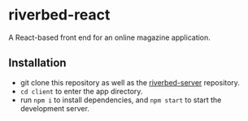 # riverbed-react
A React-based front end for an online magazine application.

## Installation
- git clone this repository as well as the [riverbed-server](https://github.com/nsmeds/riverbed-server) repository.
- `cd client` to enter the app directory.
- run `npm i` to install dependencies, and `npm start` to start the development server.
